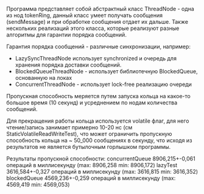 Программа представляет собой абстрактный класс ThreadNode - одна из нод tokenRing, данный класс умеет получать сообщения (sendMessage) 
и при обработке сообщения отдает их дальше. Также нескольких реализаций этого класса, которые реализуют разные алгоритмы для гарантии порядка сообщений.

Гарантия порядка сообщений - различные синхронизации, например:
- LazySyncThreadNode использует synchronized и очередь для хранения порядка доставки сообщений.
- BlockedQueueThreadNode - использует библиотечную BlockedQueue, основанную на локах
- ConcurrentThreadNode - использует lock-free реализацию очереди


Пропускная способность меряется путем запуска кольца на какое-то большое время (10 секунд) и усреднением по нодам количества сообщений.

Для прекращения работы кольца используется volatile флаг, для него чтение/запись занимает примерно 10-20 нс (см StaticVolatileReadWriteTest), что может ограничить пропускную способность кольца на ~ 50_000 сообщениях в секунду, что исходя из результатов не является бутылочным горлышком программы.

Результаты пропускной способности:
concurrentQueue 8906,215+-0,061 операций в миллисекунду (max: 8906,258 min: 8906,172)
lazyTest 3616,584+-0,327 операций в миллисекунду (max: 3616,815 min: 3616,352)
blockedQueue 4569,236+-0,259 операций в миллисекунду (max: 4569,419 min: 4569,053)